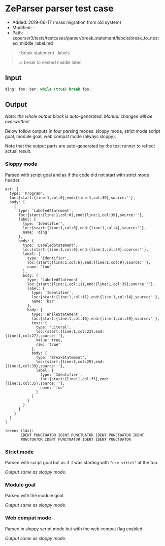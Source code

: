 # ZeParser parser test case

- Added: 2019-06-17 (mass migration from old system)
- Modified: -
- Path: zeparser3/tests/testcases/parser/break_statement/labels/break_to_nested_middle_label.md

> :: break statement : labels
>
> ::> break to nested middle label

## Input

`````js
ding: foo: bar: while (true) break foo;
`````

## Output

_Note: the whole output block is auto-generated. Manual changes will be overwritten!_

Below follow outputs in four parsing modes: sloppy mode, strict mode script goal, module goal, web compat mode (always sloppy).

Note that the output parts are auto-generated by the test runner to reflect actual result.

### Sloppy mode

Parsed with script goal and as if the code did not start with strict mode header.

`````
ast: {
  type: 'Program',
  loc:{start:{line:1,col:0},end:{line:1,col:39},source:''},
  body: [
    {
      type: 'LabeledStatement',
      loc:{start:{line:1,col:0},end:{line:1,col:39},source:''},
      label: {
        type: 'Identifier',
        loc:{start:{line:1,col:0},end:{line:1,col:4},source:''},
        name: 'ding'
      },
      body: {
        type: 'LabeledStatement',
        loc:{start:{line:1,col:6},end:{line:1,col:39},source:''},
        label: {
          type: 'Identifier',
          loc:{start:{line:1,col:6},end:{line:1,col:9},source:''},
          name: 'foo'
        },
        body: {
          type: 'LabeledStatement',
          loc:{start:{line:1,col:11},end:{line:1,col:39},source:''},
          label: {
            type: 'Identifier',
            loc:{start:{line:1,col:11},end:{line:1,col:14},source:''},
            name: 'bar'
          },
          body: {
            type: 'WhileStatement',
            loc:{start:{line:1,col:16},end:{line:1,col:39},source:''},
            test: {
              type: 'Literal',
              loc:{start:{line:1,col:23},end:{line:1,col:27},source:''},
              value: true,
              raw: 'true'
            },
            body: {
              type: 'BreakStatement',
              loc:{start:{line:1,col:29},end:{line:1,col:39},source:''},
              label: {
                type: 'Identifier',
                loc:{start:{line:1,col:35},end:{line:1,col:35},source:''},
                name: 'foo'
              }
            }
          }
        }
      }
    }
  ]
}

tokens (14x):
       IDENT PUNCTUATOR IDENT PUNCTUATOR IDENT PUNCTUATOR IDENT
       PUNCTUATOR IDENT PUNCTUATOR IDENT IDENT PUNCTUATOR
`````

### Strict mode

Parsed with script goal but as if it was starting with `"use strict"` at the top.

_Output same as sloppy mode._

### Module goal

Parsed with the module goal.

_Output same as sloppy mode._

### Web compat mode

Parsed in sloppy script mode but with the web compat flag enabled.

_Output same as sloppy mode._
